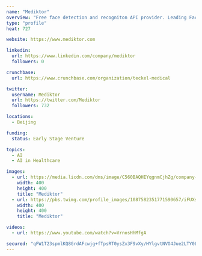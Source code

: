 ```yaml
---
name: "Mediktor"
overview: "Free face detection and recogniton API provider. Leading Face Recognition on Cloud."
type: "profile"
heat: 727

website: https://www.mediktor.com

linkedin:
  url: https://www.linkedin.com/company/mediktor
  followers: 0

crunchbase:
  url: https://www.crunchbase.com/organization/teckel-medical

twitter:
  username: Mediktor
  url: https://twitter.com/Mediktor
  followers: 732

locations:
  - Beijing

funding:
  status: Early Stage Venture

topics:
  - AI
  - AI in Healthcare

images:
  - url: https://media.licdn.com/dms/image/C560BAQHEYqgnmCjhZg/company-logo_200_200/0?e=2159024400&v=beta&t=BZDGGGjGZGqIO-vyn5OBnf0YfDNKBvTRmbwTmXCHlD0
    width: 400
    height: 400
    title: "Mediktor"
  - url: https://pbs.twimg.com/profile_images/1087582351771590657/iFUXsj3e_400x400.jpg
    width: 400
    height: 400
    title: "Mediktor"

videos:
  - url: https://www.youtube.com/watch?v=VrnosHhMfgA

secured: "qFW1T23spmlKQ8GrdAFcwjg+fTpsRT0ysZx3F9vXy/HYlgvtNVO4Jue2LTY0LPW1krOddNjT0NM+bIOi8exy+adTzlUMVPFjqlND+Q31I9YCuW15jYTNCF+xw4MCysinpTYvz1xAgT+QCpEwMCYUz+5Dl/141O+wekwpLK8rDfG6ki0VaTwxeUyQ2tEwgqAYskxmYV2T+UFpW0AzSQ+ZHYcVC090b2g/b1fvy0ESq1/YzRTh0rb7Zom3v++YZlRfo6i56v7k6pAhnC/IHyx+Sw==;Mx0p2ipQkeWMFUy5kjhWTQ=="
---
```


